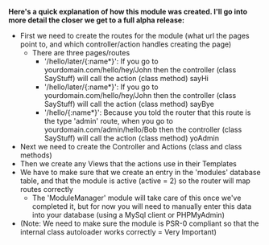 **Here's a quick explanation of how this module was created. I'll go into more detail the closer we get to a full alpha release:**

* First we need to create the routes for the module (what url the pages point to, and which controller/action handles creating the page)
    * There are three pages/routes
        * '/hello/later/{:name*}': If you go to yourdomain.com/hello/hey/John then the controller (class SayStuff) will call the action (class method) sayHi
        * '/hello/later/{:name*}': If you go to yourdomain.com/hello/hey/John then the controller (class SayStuff) will call the action (class method) sayBye
        * '/hello/{:name*}': Because you told the router that this route is the type 'admin' route, when you go to yourdomain.com/admin/hello/Bob then the controller (class SayStuff) will call the action (class method) yoAdmin
* Next we need to create the Controller and Actions (class and class methods)
* Then we create any Views that the actions use in their Templates
* We have to make sure that we create an entry in the 'modules' database table, and that the module is active (active = 2) so the router will map routes correctly
    * The 'ModuleManager' module will take care of this once we've completed it, but for now you will need to manually enter this data into your database (using a MySql client or PHPMyAdmin)
* (Note: We need to make sure the module is PSR-0 compliant so that the internal class autoloader works correctly = Very Important)
